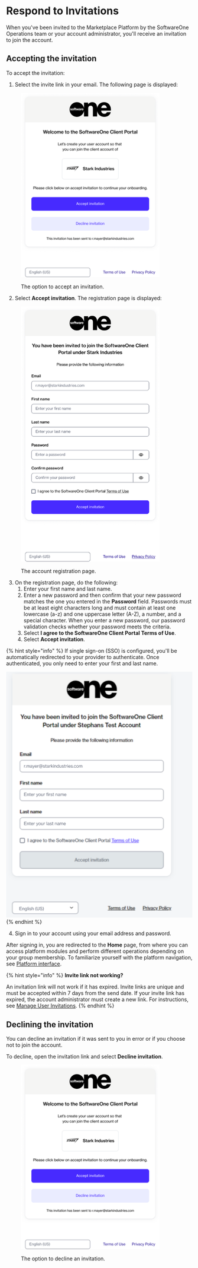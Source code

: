 # Respond to Invitations

When you've been invited to the Marketplace Platform by the SoftwareOne Operations team or your account administrator, you'll receive an invitation to join the account.&#x20;

## Accepting the invitation

To accept the invitation:

1. Select the invite link in your email. The following page is displayed:

<div data-with-frame="true"><figure><img src="../../../.gitbook/assets/image (887).png" alt="" width="375"><figcaption><p>The option to accept an invitation.</p></figcaption></figure></div>

2. Select **Accept invitation**. The registration page is displayed:

<div data-with-frame="true"><figure><img src="../../../.gitbook/assets/image (888).png" alt="" width="375"><figcaption><p>The account registration page.</p></figcaption></figure></div>

3. On the registration page, do the following:
   1. Enter your first name and last name.
   2. Enter a new password and then confirm that your new password matches the one you entered in the **Password** field. Passwords must be at least eight characters long and must contain at least one lowercase (a-z) and one uppercase letter (A-Z), a number, and a special character. When you enter a new password, our password validation checks whether your password meets the criteria.
   3. Select **I agree to the SoftwareOne Client Portal Terms of Use**.&#x20;
   4. Select **Accept invitation**.

{% hint style="info" %}
If single sign-on (SSO) is configured, you'll be automatically redirected to your provider to authenticate. Once authenticated, you only need to enter your first and last name.&#x20;

![](<../../../.gitbook/assets/image (889).png>)
{% endhint %}

4. Sign in to your account using your email address and password.&#x20;

After signing in, you are redirected to the **Home** page, from where you can access platform modules and perform different operations depending on your group membership. To familiarize yourself with the platform navigation, see [Platform interface](../../../marketplace-platform/getting-started/interface/).

{% hint style="info" %}
**Invite link not working?**

An invitation link will not work if it has expired. Invite links are unique and must be accepted within 7 days from the send date. If your invite link has expired, the account administrator must create a new link. For instructions, see [Manage User Invitations](manage-user-invitations.md).
{% endhint %}

## Declining the invitation

You can decline an invitation if it was sent to you in error or if you choose not to join the account.

To decline, open the invitation link and select **Decline invitation**.

<div data-with-frame="true"><figure><img src="../../../.gitbook/assets/image (890).png" alt="" width="375"><figcaption><p>The option to decline an invitation.</p></figcaption></figure></div>
